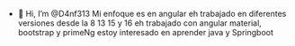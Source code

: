 - 👋 Hi, I’m @D4nf313
Mi enfoque es en angular eh trabajado en diferentes versiones desde la 8 13 15 y 16
eh trabajado con angular material, bootstrap y primeNg
estoy interesado en aprender java y Springboot


<!---
D4nf313/D4nf313 is a ✨ special ✨ repository because its `README.md` (this file) appears on your GitHub profile.
You can click the Preview link to take a look at your changes.
--->
